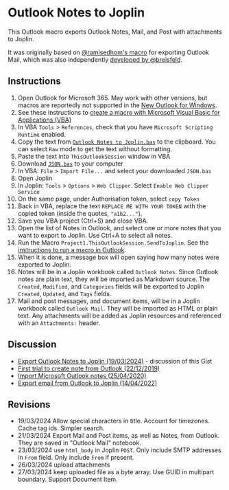 # Outlook Notes to Joplin

This Outlook macro exports Outlook Notes, Mail, and Post with attachments to Joplin.

It was originally based on [@ramisedhom's macro](https://gist.github.com/ramisedhom/0f34c5d6a8d73f0b98ac4bea2ec30be0) for exporting Outlook Mail, which was also independently [developed by @breisfeld](https://gist.github.com/breisfeld/af22feeab3ba0849a9fb6c7ab596992b).

## Instructions

1. Open Outlook for Microsoft 365. May work with other versions, but macros are reportedly not supported in the [New Outlook for Windows](https://support.microsoft.com/en-gb/office/getting-started-with-the-new-outlook-for-windows-656bb8d9-5a60-49b2-a98b-ba7822bc7627).
2. See these instructions to [create a macro with Microsoft Visual Basic for Applications (VBA)](https://support.microsoft.com/en-gb/office/create-a-macro-in-outlook-ffc49e8c-0e5b-4daa-912d-e68c6c46bf27)
3. In VBA `Tools` > `References`, check that you have `Microsoft Scripting Runtime` enabled.
4. Copy the text from [`Outlook Notes to Joplin.bas`](https://gist.github.com/timadye/c0cd594f08c6b1d6a2c8d48be396da56#file-outlook-notes-to-joplin-bas) to the clipboard. You can select `Raw` mode to get the text without formatting.
5. Paste the text into `ThisOutlookSession` window in VBA
6. Download [`JSON.bas`](https://github.com/omegastripes/VBA-JSON-parser/blob/master/JSON.bas) to your computer
7. In VBA: `File` > `Import File...` and select your downloaded `JSON.bas`
8. Open Joplin
9. In Joplin: `Tools` > `Options` > `Web Clipper`. Select `Enable Web Clipper Service`
10. On the same page, under Authorisation token, select `copy Token`
11. Back in VBA, replace the text `REPLACE ME WITH YOUR TOKEN` with the copied token (inside the quotes, `"a1b2..."`).
12. Save you VBA project (Ctrl+S) and close VBA.
13. Open the list of Notes in Outlook, and select one or more notes that you want to export to Joplin. Use Ctrl+A to select all notes.
14. Run the Macro `Project1.ThisOutlookSession.SendToJoplin`. See the [instructions to run a macro in Outlook](https://support.microsoft.com/en-gb/office/run-a-macro-in-outlook-2e03e2e5-e637-4416-9ea0-2230151b0c31).
15. When it is done, a message box will open saying how many notes were exported to Joplin.
16. Notes will be in a Joplin workbook called `Outlook Notes`. Since Outlook notes are plain text, they will be imported as Markdown source. The `Created`, `Modified`, and `Categories` fields will be exported to Joplin `Created`, `Updated`, and `Tags` fields.
17.  Mail and post messages, and document items, will be in a Joplin workbook called `Outlook Mail`. They will be imported as HTML or plain text. Any attachments will be added as Joplin resources and referenced with an `Attachments:` header.

## Discussion

* [Export Outlook Notes to Joplin (19/03/2024)](https://discourse.joplinapp.org/t/export-outlook-notes-to-joplin/36901) - discussion of this Gist
* [First trial to create note from Outlook (22/12/2019)](https://discourse.joplinapp.org/t/first-trial-to-create-note-from-outlook/4822)
* [Import Microsoft Outlook notes (25/04/2020)](https://discourse.joplinapp.org/t/import-microsoft-outlook-notes/8201)
* [Export email from Outlook to Joplin (14/04/2022)](https://discourse.joplinapp.org/t/export-email-from-outlook-to-joplin/25148)

## Revisions

* 19/03/2024 Allow special characters in title. Account for timezones. Cache tag ids. Simpler search.
* 21/03/2024 Export Mail and Post items, as well as Notes, from Outlook. They are saved in "Outlook Mail" notebook.
* 23/03/2024 use `html_body` in Joplin `POST`. Only include SMTP addresses in `From` field. Only include `From` if present.
* 26/03/2024 upload attachments
* 27/03/2024 keep uploaded file as a byte array. Use GUID in multipart boundary. Support Document Item.
